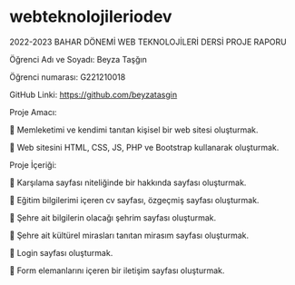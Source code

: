 # webteknolojileriodev


2022-2023 BAHAR DÖNEMİ WEB TEKNOLOJİLERİ DERSİ PROJE RAPORU

Öğrenci Adı ve Soyadı: Beyza Taşğın

Öğrenci numarası: G221210018

GitHub Linki: https://github.com/beyzatasgin

Proje Amacı:

 Memleketimi ve kendimi tanıtan kişisel bir web sitesi oluşturmak.

 Web sitesini HTML, CSS, JS, PHP ve Bootstrap kullanarak oluşturmak.

Proje İçeriği:

 Karşılama sayfası niteliğinde bir hakkında sayfası oluşturmak.

 Eğitim bilgilerimi içeren cv sayfası, özgeçmiş sayfası oluşturmak.

 Şehre ait bilgilerin olacağı şehrim sayfası oluşturmak.

 Şehre ait kültürel mirasları tanıtan mirasım sayfası oluşturmak.

 Login sayfası oluşturmak.

 Form elemanlarını içeren bir iletişim sayfası oluşturmak.
